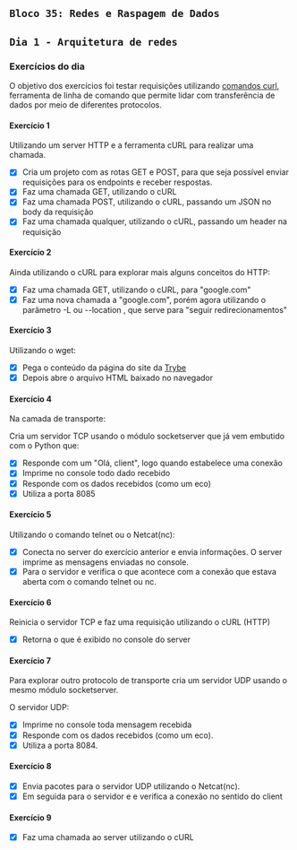 ## `Bloco 35: Redes e Raspagem de Dados`

## `Dia 1 - Arquitetura de redes`

### Exercícios do dia

O objetivo dos exercícios foi testar requisições utilizando [comandos curl](https://curl.se/docs/), ferramenta de linha de comando que permite lidar com transferência de dados por meio de diferentes protocolos.

#### Exercício 1

Utilizando um server HTTP e a ferramenta cURL para realizar uma chamada.

- [x] Cria um projeto com as rotas GET e POST, para que seja possível enviar requisições para os endpoints e receber respostas.
- [x] Faz uma chamada GET, utilizando o cURL
- [x] Faz uma chamada POST, utilizando o cURL, passando um JSON no body da requisição
- [x] Faz uma chamada qualquer, utilizando o cURL, passando um header na requisição

#### Exercício 2

Ainda utilizando o cURL para explorar mais alguns conceitos do HTTP:

- [x] Faz uma chamada GET, utilizando o cURL, para "google.com"
- [x] Faz uma nova chamada a "google.com", porém agora utilizando o parâmetro -L ou --location , que serve para "seguir redirecionamentos"

#### Exercício 3

Utilizando o wget:

- [x] Pega o conteúdo da página do site da [Trybe](https://www.betrybe.com)
- [x] Depois abre o arquivo HTML baixado no navegador

#### Exercício 4

Na camada de transporte:

Cria um servidor TCP usando o módulo socketserver que já vem embutido com o Python que:

- [x] Responde com um "Olá, client", logo quando estabelece uma conexão
- [x] Imprime no console todo dado recebido
- [x] Responde com os dados recebidos (como um eco)
- [x] Utiliza a porta 8085

#### Exercício 5

Utilizando o comando telnet ou o Netcat(nc):

- [x] Conecta no server do exercício anterior e envia informações. O server imprime as mensagens enviadas no console.
- [x] Para o servidor e verifica o que acontece com a conexão que estava aberta com o comando telnet ou nc.

#### Exercício 6

Reinicia o servidor TCP e faz uma requisição utilizando o cURL (HTTP)

- [x] Retorna o que é exibido no console do server

#### Exercício 7

Para explorar outro protocolo de transporte cria um servidor UDP usando o mesmo módulo socketserver.

O servidor UDP:

- [x] Imprime no console toda mensagem recebida
- [x] Responde com os dados recebidos (como um eco).
- [x] Utiliza a porta 8084.

#### Exercício 8

- [x] Envia pacotes para o servidor UDP utilizando o Netcat(nc).
- [x] Em seguida para o servidor e e verifica a conexão no sentido do client

#### Exercício 9

- [x] Faz uma chamada ao server utilizando o cURL
